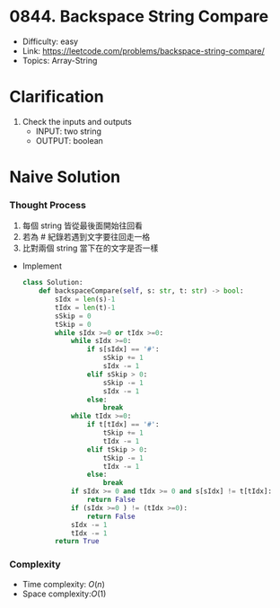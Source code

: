 # 0844. Backspace String Compare

* Difficulty: easy
* Link: https://leetcode.com/problems/backspace-string-compare/
* Topics: Array-String

# Clarification

1. Check the inputs and outputs
    - INPUT: two string
    - OUTPUT: boolean

# Naive Solution

### Thought Process

1. 每個 string 皆從最後面開始往回看
2. 若為 # 紀錄若遇到文字要往回走一格
3. 比對兩個 string 當下在的文字是否一樣
- Implement
    
    ```python
    class Solution:
        def backspaceCompare(self, s: str, t: str) -> bool:
            sIdx = len(s)-1
            tIdx = len(t)-1
            sSkip = 0
            tSkip = 0
            while sIdx >=0 or tIdx >=0:
                while sIdx >=0:
                    if s[sIdx] == '#':
                        sSkip += 1
                        sIdx -= 1
                    elif sSkip > 0:
                        sSkip -= 1
                        sIdx -= 1
                    else:
                        break
                while tIdx >=0:
                    if t[tIdx] == '#':
                        tSkip += 1
                        tIdx -= 1
                    elif tSkip > 0:
                        tSkip -= 1
                        tIdx -= 1
                    else:
                        break
                if sIdx >= 0 and tIdx >= 0 and s[sIdx] != t[tIdx]:
                    return False
                if (sIdx >=0 ) != (tIdx >=0):
                    return False
                sIdx -= 1
                tIdx -= 1
            return True
    ```
    

### Complexity

- Time complexity: $O(n)$
- Space complexity:$O(1)$